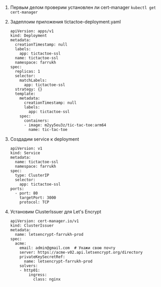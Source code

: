 1) Первым делом проверим установлен ли cert-manager  ```kubectl get cert-manager```

2) Задеплоим приложения tictactoe-deployment.yaml
   ```
   apiVersion: apps/v1
   kind: Deployment
   metadata:
     creationTimestamp: null
     labels:
       app: tictactoe-ssl
     name: tictactoe-ssl
     namespace: farrukh
   spec:
     replicas: 1
     selector:
       matchLabels:
         app: tictactoe-ssl
     strategy: {}
     template:
       metadata:
         creationTimestamp: null
         labels:
           app: tictactoe-ssl
       spec:
         containers:
         - image: m2yy5eu3z/tic-tac-toe:arm64
           name: tic-tac-toe
   ```
3) Создадим service к deployment
   ```
   apiVersion: v1
   kind: Service
   metadata:
     name: tictactoe-ssl
     namespace: farrukh
   spec:
     type: ClusterIP
     selector:
       app: tictactoe-ssl
   ports:
     - port: 80
       targetPort: 3000
       protocol: TCP
    ```

4) Установим ClusterIssuer для Let's Encrypt
   ```
   apiVersion: cert-manager.io/v1
   kind: ClusterIssuer
   metadata:
     name: letsencrypt-farrukh-prod
   spec:
     acme:
       email: admin@gmail.com  # Укажи свою почту
       server: https://acme-v02.api.letsencrypt.org/directory
       privateKeySecretRef:
         name: letsencrypt-farrukh-prod
       solvers:
       - http01:
           ingress:
             class: nginx

   ```

























